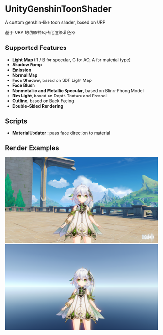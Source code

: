 # UnityGenshinToonShader

A custom genshin-like toon shader, based on URP

基于 URP 的仿原神风格化渲染着色器

## Supported Features

- **Light Map** (R / B for specular, G for AO, A for material type)
- **Shadow Ramp**
- **Emission**
- **Normal Map**
- **Face Shadow**, based on SDF Light Map
- **Face Blush**
- **Nonmetallic and Metallic Specular**, based on Blinn-Phong Model
- **Rim Light**, based on Depth Texture and Fresnel
- **Outline**, based on Back Facing
- **Double-Sided Rendering**

## Scripts

- **MaterialUpdater** : pass face direction to material

## Render Examples

![image_0](Images/image_0.png)
![image_1](Images/image_1.png)

